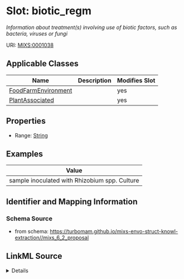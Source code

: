 # Slot: biotic_regm


_Information about treatment(s) involving use of biotic factors, such as bacteria, viruses or fungi_



URI: [MIXS:0001038](https://w3id.org/mixs/0001038)



<!-- no inheritance hierarchy -->




## Applicable Classes

| Name | Description | Modifies Slot |
| --- | --- | --- |
[FoodFarmEnvironment](FoodFarmEnvironment.md) |  |  yes  |
[PlantAssociated](PlantAssociated.md) |  |  yes  |







## Properties

* Range: [String](String.md)






## Examples

| Value |
| --- |
| sample inoculated with Rhizobium spp. Culture |

## Identifier and Mapping Information







### Schema Source


* from schema: https://turbomam.github.io/mixs-envo-struct-knowl-extraction//mixs_6_2_proposal




## LinkML Source

<details>
```yaml
name: biotic_regm
description: Information about treatment(s) involving use of biotic factors, such
  as bacteria, viruses or fungi
title: biotic regimen
notes:
- regimen
examples:
- value: sample inoculated with Rhizobium spp. Culture
from_schema: https://turbomam.github.io/mixs-envo-struct-knowl-extraction//mixs_6_2_proposal
rank: 1000
slot_uri: MIXS:0001038
alias: biotic_regm
domain_of:
- FoodFarmEnvironment
- PlantAssociated
range: string

```
</details>